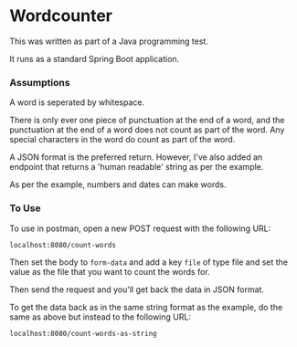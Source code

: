 # Wordcounter

This was written as part of a Java programming test.

It runs as a standard Spring Boot application. 

### Assumptions

A word is seperated by whitespace. 

There is only ever one piece of punctuation at the end of a word, and the punctuation at the end of a word does not count as part of the word. Any special characters in the word do count as part of the word.

A JSON format is the preferred return. However, I've also added an endpoint that returns a 'human readable' string as per the example.

As per the example, numbers and dates can make words.


### To Use

To use in postman, open a new POST request with the following URL:

```localhost:8080/count-words```

Then set the body to ```form-data``` and add a key ```file``` of type file and set the value as the file that you want to count the words for. 

Then send the request and you'll get back the data in JSON format. 

To get the data back as in the same string format as the example, do the same as above but instead to the following URL:

```localhost:8080/count-words-as-string```